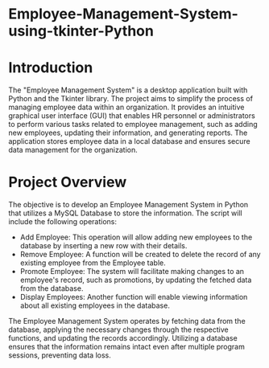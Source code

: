# Employee-Management-System-using-tkinter-Python

# Introduction

The "Employee Management System" is a desktop application built with Python and the Tkinter library. The project aims to simplify the process of managing employee data within an organization. It provides an intuitive graphical user interface (GUI) that enables HR personnel or administrators to perform various tasks related to employee management, such as adding new employees, updating their information, and generating reports. The application stores employee data in a local database and ensures secure data management for the organization.

# Project Overview
The objective is to develop an Employee Management System in Python that utilizes a MySQL Database to store the information. The script will include the following operations:
- Add Employee: This operation will allow adding new employees to the database by inserting a new row with their details.
- Remove Employee: A function will be created to delete the record of any existing employee from the Employee table.
- Promote Employee: The system will facilitate making changes to an employee's record, such as promotions, by updating the fetched data from the database.
- Display Employees: Another function will enable viewing information about all existing employees in the database.

The Employee Management System operates by fetching data from the database, applying the necessary changes through the respective functions, and updating the records accordingly. Utilizing a database ensures that the information remains intact even after multiple program sessions, preventing data loss.




